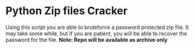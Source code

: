 # Python Zip files Cracker

Using this script you are able to bruteforce a password protected
zip file. It may take some while, but if you are patient, you will 
be able to recover the password for the file.
<b>Note: Repo will be available as archive only</b>
